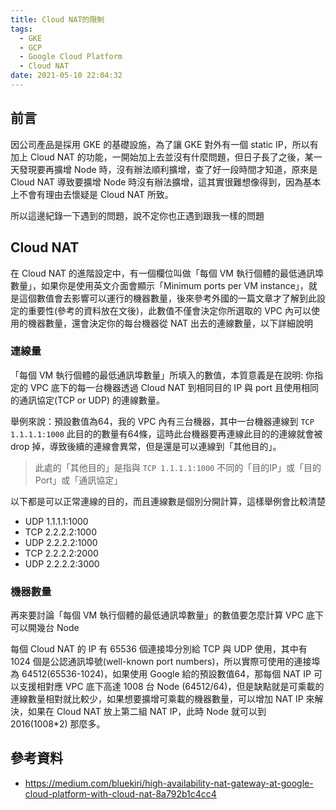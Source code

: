 ```yaml
---
title: Cloud NAT的限制
tags:
  - GKE
  - GCP
  - Google Cloud Platform
  - Cloud NAT
date: 2021-05-10 22:04:32
---
```



## 前言

因公司產品是採用 GKE 的基礎設施，為了讓 GKE 對外有一個 static IP，所以有加上 Cloud NAT 的功能，一開始加上去並沒有什麼問題，但日子長了之後，某一天發現要再擴增 Node 時，沒有辦法順利擴增，查了好一段時間才知道，原來是 Cloud NAT 導致要擴增 Node 時沒有辦法擴增，這其實很難想像得到，因為基本上不會有理由去懷疑是 Cloud NAT 所致。

所以這邊紀錄一下遇到的問題，說不定你也正遇到跟我一樣的問題

<!--more-->

## Cloud NAT

在 Cloud NAT 的進階設定中，有一個欄位叫做「每個 VM
執行個體的最低通訊埠數量」，如果你是使用英文介面會顯示「Minimum ports per VM instance」，就是這個數值會去影響可以運行的機器數量，後來參考外國的一篇文章才了解到此設定的重要性(參考的資料放在文後)，此數值不僅會決定你所選取的 VPC 內可以使用的機器數量，還會決定你的每台機器從 NAT 出去的連線數量，以下詳細說明

### 連線量

「每個 VM 執行個體的最低通訊埠數量」所填入的數值，本質意義是在說明: 你指定的 VPC 底下的每一台機器透過 Cloud NAT 到相同目的 IP 與 port 且使用相同的通訊協定(TCP or UDP) 的連線數量。

舉例來說：預設數值為64，我的 VPC 內有三台機器，其中一台機器連線到 `TCP 1.1.1.1:1000` 此目的的數量有64條，這時此台機器要再連線此目的的連線就會被 drop 掉，導致後續的連線會異常，但是還是可以連線到「其他目的」。

> 此處的「其他目的」是指與 `TCP 1.1.1.1:1000` 不同的「目的IP」或「目的Port」或「通訊協定」

以下都是可以正常連線的目的，而且連線數是個別分開計算，這樣舉例會比較清楚

- UDP 1.1.1.1:1000
- TCP 2.2.2.2:1000
- UDP 2.2.2.2:1000
- TCP 2.2.2.2:2000
- UDP 2.2.2.2:3000

### 機器數量

再來要討論「每個 VM 執行個體的最低通訊埠數量」的數值要怎麼計算 VPC 底下可以開幾台 Node

每個 Cloud NAT 的 IP 有 65536 個連接埠分別給 TCP 與 UDP 使用，其中有 1024 個是公認通訊埠號(well-known port numbers)，所以實際可使用的連接埠為 64512(65536-1024)，如果使用 Google 給的預設數值64，那每個 NAT IP 可以支援相對應 VPC 底下高達 1008 台 Node (64512/64)，但是缺點就是可乘載的連線數量相對就比較少，如果想要擴增可乘載的機器數量，可以增加 NAT IP 來解決，如果在 Cloud NAT 放上第二組 NAT IP，此時 Node 就可以到 2016(1008*2) 那麼多。

## 參考資料

- https://medium.com/bluekiri/high-availability-nat-gateway-at-google-cloud-platform-with-cloud-nat-8a792b1c4cc4
